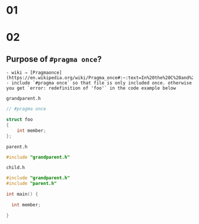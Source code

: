 # 01


# 02
## Purpose of `#pragma once`?
    - wiki ⇒ [Pragmaonce](https://en.wikipedia.org/wiki/Pragma_once#:~:text=In%20the%20C%20and%20C,once%20in%20a%20single%20compilation).
    - include `#pragma once` so that file is only included once. otherwise you get `error: redefinition of 'foo'` in the code example below

`grandparent.h`
```cpp
// #pragma once

struct foo 
{
    int member;
};
```

`parent.h`

```cpp
#include "grandparent.h"
```

`child.h`

```cpp
#include "grandparent.h"
#include "parent.h"

int main() {

  int member;

}
```